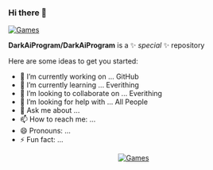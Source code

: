 ### Hi there 👋

[![Games](https://img.itch.zone/aW1hZ2UyL2phbS8yNjQ2ODAvNzEwNTIxMC5naWY=/original/djg1gu.gif)](https://itch.io/jam/game-off-2021)

**DarkAiProgram/DarkAiProgram** is a ✨ _special_ ✨ repository

Here are some ideas to get you started:

- 🔭 I’m currently working on ... GitHub
- 🌱 I’m currently learning ... Everithing
- 👯 I’m looking to collaborate on ... Everithing
- 🤔 I’m looking for help with ... All People
- 💬 Ask me about ... 
- 📫 How to reach me: ...
- 😄 Pronouns: ...
- ⚡ Fun fact: ...


<div align="center">
  
  [![Games](https://github.com/DarkAiProgram/Test/blob/main/GIF/261-emoji-smile-outline%20(1).gif)](https://itch.io/jam/game-off-2021)
  
<div> 

